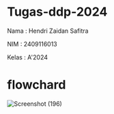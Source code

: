 # Tugas-ddp-2024
Nama :  Hendri Zaidan Safitra

NIM :  2409116013

Kelas : A'2024

# flowchard

![Screenshot (196)](https://github.com/user-attachments/assets/dfc34c08-dfeb-4d8c-99d2-5675b519eb50)






